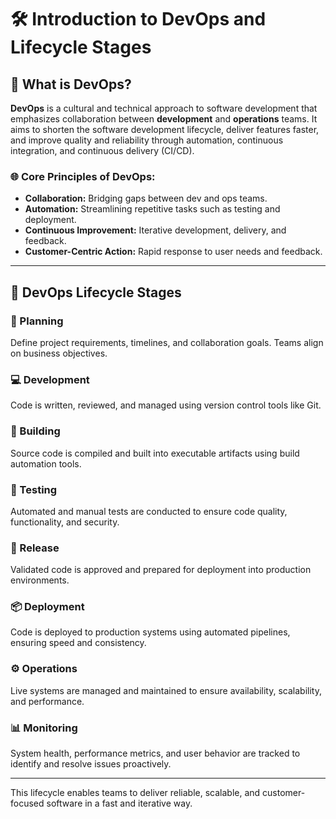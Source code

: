 # 🛠️ Introduction to DevOps and Lifecycle Stages

## 🚀 What is DevOps?

**DevOps** is a cultural and technical approach to software development that emphasizes collaboration between **development** and **operations** teams. It aims to shorten the software development lifecycle, deliver features faster, and improve quality and reliability through automation, continuous integration, and continuous delivery (CI/CD).

### 🌐 Core Principles of DevOps:
- **Collaboration:** Bridging gaps between dev and ops teams.
- **Automation:** Streamlining repetitive tasks such as testing and deployment.
- **Continuous Improvement:** Iterative development, delivery, and feedback.
- **Customer-Centric Action:** Rapid response to user needs and feedback.

---

## 🔄 DevOps Lifecycle Stages

### 📌 Planning  
Define project requirements, timelines, and collaboration goals. Teams align on business objectives.

### 💻 Development  
Code is written, reviewed, and managed using version control tools like Git.

### 🧱 Building  
Source code is compiled and built into executable artifacts using build automation tools.

### 🧪 Testing  
Automated and manual tests are conducted to ensure code quality, functionality, and security.

### 🚀 Release  
Validated code is approved and prepared for deployment into production environments.

### 📦 Deployment  
Code is deployed to production systems using automated pipelines, ensuring speed and consistency.

### ⚙️ Operations  
Live systems are managed and maintained to ensure availability, scalability, and performance.

### 📊 Monitoring  
System health, performance metrics, and user behavior are tracked to identify and resolve issues proactively.

---

This lifecycle enables teams to deliver reliable, scalable, and customer-focused software in a fast and iterative way.
